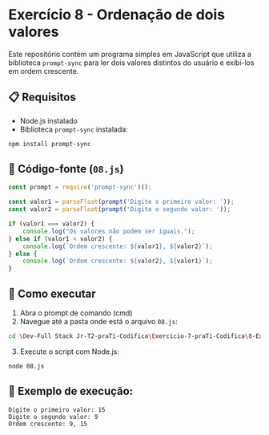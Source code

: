 
# Exercício 8 - Ordenação de dois valores

Este repositório contém um programa simples em JavaScript que utiliza a biblioteca `prompt-sync` para ler dois valores distintos do usuário e exibi-los em ordem crescente.

## 📋 Requisitos

- Node.js instalado  
- Biblioteca `prompt-sync` instalada:
```bash
npm install prompt-sync
```

## 📄 Código-fonte (`08.js`)
```javascript
const prompt = require('prompt-sync')();

const valor1 = parseFloat(prompt('Digite o primeiro valor: '));
const valor2 = parseFloat(prompt('Digite o segundo valor: '));

if (valor1 === valor2) {
    console.log("Os valores não podem ser iguais.");
} else if (valor1 < valor2) {
    console.log(`Ordem crescente: ${valor1}, ${valor2}`);
} else {
    console.log(`Ordem crescente: ${valor2}, ${valor1}`);
}
```

## 🚀 Como executar

1. Abra o prompt de comando (cmd)
2. Navegue até a pasta onde está o arquivo `08.js`:
```bash
cd \Dev-Full Stack Jr-T2-praTi-Codifica\Exercicio-7-praTi-Codifica\8-Exercicio-Ordem
```
3. Execute o script com Node.js:
```bash
node 08.js
```

## 📌 Exemplo de execução:

```
Digite o primeiro valor: 15
Digite o segundo valor: 9
Ordem crescente: 9, 15
```
